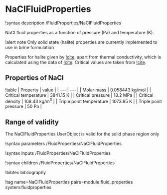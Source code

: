 # NaClFluidProperties

!syntax description /FluidProperties/NaClFluidProperties

NaCl fluid properties as a function of pressure (Pa) and temperature (K).

!alert note
Only solid state (halite) properties are currently implemented to use in brine formulation

Properties for halite given by [!cite](Driesner2007b), apart from thermal conductivity, which is
calculated using the data of [!cite](urqhart2015). Critical values are taken from [!cite](Anderko1992).

## Properties of NaCl

!table
| Property             | value |
| --- | --- |
| Molar mass           | 0.058443 kg/mol |
| Critical temperature | 3841.15 K       |
| Critical pressure    | 18.2 MPa        |
| Critical density     | 108.43 kg/m$^3$ |
| Triple point temperature | 1073.85 K |
| Triple point pressure | 50 Pa |

## Range of validity

The NaClFluidProperties UserObject is valid for the solid phase region only

!syntax parameters /FluidProperties/NaClFluidProperties

!syntax inputs /FluidProperties/NaClFluidProperties

!syntax children /FluidProperties/NaClFluidProperties

!bibtex bibliography

!tag name=NaClFluidProperties pairs=module:fluid_properties system:fluidproperties
